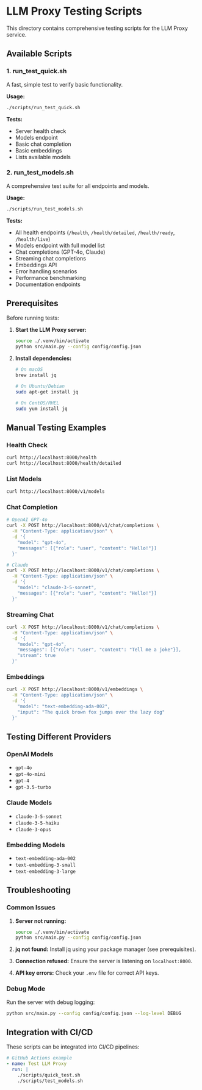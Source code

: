 # LLM Proxy Testing Scripts

This directory contains comprehensive testing scripts for the LLM Proxy service.

## Available Scripts

### 1. run_test_quick.sh
A fast, simple test to verify basic functionality.

**Usage:**
```bash
./scripts/run_test_quick.sh
```

**Tests:**
- Server health check
- Models endpoint
- Basic chat completion
- Basic embeddings
- Lists available models

### 2. run_test_models.sh
A comprehensive test suite for all endpoints and models.

**Usage:**
```bash
./scripts/run_test_models.sh
```

**Tests:**
- All health endpoints (`/health`, `/health/detailed`, `/health/ready`, `/health/live`)
- Models endpoint with full model list
- Chat completions (GPT-4o, Claude)
- Streaming chat completions
- Embeddings API
- Error handling scenarios
- Performance benchmarking
- Documentation endpoints

## Prerequisites

Before running tests:

1. **Start the LLM Proxy server:**
   ```bash
   source ./.venv/bin/activate
   python src/main.py --config config/config.json
   ```

2. **Install dependencies:**
   ```bash
   # On macOS
   brew install jq
   
   # On Ubuntu/Debian
   sudo apt-get install jq
   
   # On CentOS/RHEL
   sudo yum install jq
   ```

## Manual Testing Examples

### Health Check
```bash
curl http://localhost:8000/health
curl http://localhost:8000/health/detailed
```

### List Models
```bash
curl http://localhost:8000/v1/models
```

### Chat Completion
```bash
# OpenAI GPT-4o
curl -X POST http://localhost:8000/v1/chat/completions \
  -H "Content-Type: application/json" \
  -d '{
    "model": "gpt-4o",
    "messages": [{"role": "user", "content": "Hello!"}]
  }'

# Claude
curl -X POST http://localhost:8000/v1/chat/completions \
  -H "Content-Type: application/json" \
  -d '{
    "model": "claude-3-5-sonnet",
    "messages": [{"role": "user", "content": "Hello!"}]
  }'
```

### Streaming Chat
```bash
curl -X POST http://localhost:8000/v1/chat/completions \
  -H "Content-Type: application/json" \
  -d '{
    "model": "gpt-4o",
    "messages": [{"role": "user", "content": "Tell me a joke"}],
    "stream": true
  }'
```

### Embeddings
```bash
curl -X POST http://localhost:8000/v1/embeddings \
  -H "Content-Type: application/json" \
  -d '{
    "model": "text-embedding-ada-002",
    "input": "The quick brown fox jumps over the lazy dog"
  }'
```

## Testing Different Providers

### OpenAI Models
- `gpt-4o`
- `gpt-4o-mini`
- `gpt-4`
- `gpt-3.5-turbo`

### Claude Models
- `claude-3-5-sonnet`
- `claude-3-5-haiku`
- `claude-3-opus`

### Embedding Models
- `text-embedding-ada-002`
- `text-embedding-3-small`
- `text-embedding-3-large`

## Troubleshooting

### Common Issues

1. **Server not running:**
   ```bash
   source ./.venv/bin/activate
   python src/main.py --config config/config.json
   ```

2. **jq not found:**
   Install jq using your package manager (see prerequisites).

3. **Connection refused:**
   Ensure the server is listening on `localhost:8000`.

4. **API key errors:**
   Check your `.env` file for correct API keys.

### Debug Mode
Run the server with debug logging:
```bash
python src/main.py --config config/config.json --log-level DEBUG
```

## Integration with CI/CD

These scripts can be integrated into CI/CD pipelines:

```yaml
# GitHub Actions example
- name: Test LLM Proxy
  run: |
    ./scripts/quick_test.sh
    ./scripts/test_models.sh
```